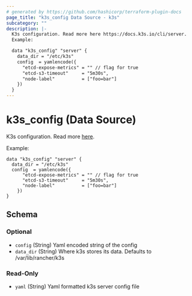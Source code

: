 ```yaml
---
# generated by https://github.com/hashicorp/terraform-plugin-docs
page_title: "k3s_config Data Source - k3s"
subcategory: ""
description: |-
  K3s configuration. Read more here https://docs.k3s.io/cli/server.
  Example:

  data "k3s_config" "server" {
    data_dir = "/etc/k3s"
    config  = yamlencode({
  	  "etcd-expose-metrics" = "" // flag for true
  	  "etcd-s3-timeout"     = "5m30s",
  	  "node-label"		    = ["foo=bar"]
  	})
  }
---
```


# k3s_config (Data Source)

K3s configuration. Read more [here](https://docs.k3s.io/cli/server).

Example:

```hcl
data "k3s_config" "server" {
  data_dir = "/etc/k3s"
  config  = yamlencode({
	  "etcd-expose-metrics" = "" // flag for true
	  "etcd-s3-timeout"     = "5m30s",
	  "node-label"		    = ["foo=bar"]
	})
}
```



<!-- schema generated by tfplugindocs -->
## Schema

### Optional

- `config` (String) Yaml encoded string of the config
- `data_dir` (String) Where k3s stores its data. Defaults to /var/lib/rancher/k3s

### Read-Only

- `yaml` (String) Yaml formatted k3s server config file
